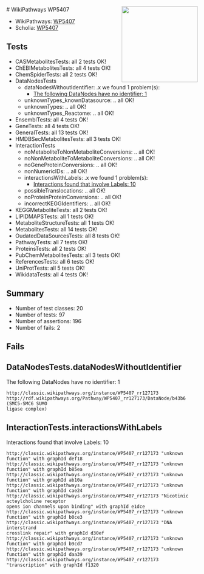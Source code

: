 <img style="float: right; width: 200px" src="https://upload.wikimedia.org/wikipedia/commons/thumb/8/83/Wplogo_with_text_500.png/640px-Wplogo_with_text_500.png" />
# WikiPathways WP5407

* WikiPathways: [WP5407](https://wikipathways.org/pathways/WP5407)
* Scholia: [WP5407](https://scholia.toolforge.org/wikipathways/WP5407)
## Tests
* CASMetabolitesTests: all 2 tests OK!
* ChEBIMetabolitesTests: all 4 tests OK!
* ChemSpiderTests: all 2 tests OK!
* DataNodesTests
    * dataNodesWithoutIdentifier: .x we found 1 problem(s):
        * [The following DataNodes have no identifier: 1](#d2d32fa0)
    * unknownTypes_knownDatasource: .. all OK!
    * unknownTypes: .. all OK!
    * unknownTypes_Reactome: .. all OK!
* EnsemblTests: all 4 tests OK!
* GeneTests: all 4 tests OK!
* GeneralTests: all 13 tests OK!
* HMDBSecMetabolitesTests: all 3 tests OK!
* InteractionTests
    * noMetaboliteToNonMetaboliteConversions: .. all OK!
    * noNonMetaboliteToMetaboliteConversions: .. all OK!
    * noGeneProteinConversions: .. all OK!
    * nonNumericIDs: .. all OK!
    * interactionsWithLabels: .x we found 1 problem(s):
        * [Interactions found that involve Labels: 10](#fe97a8b8)
    * possibleTranslocations: .. all OK!
    * noProteinProteinConversions: .. all OK!
    * incorrectKEGGIdentifiers: .. all OK!
* KEGGMetaboliteTests: all 2 tests OK!
* LIPIDMAPSTests: all 1 tests OK!
* MetaboliteStructureTests: all 1 tests OK!
* MetabolitesTests: all 14 tests OK!
* OudatedDataSourcesTests: all 8 tests OK!
* PathwayTests: all 7 tests OK!
* ProteinsTests: all 2 tests OK!
* PubChemMetabolitesTests: all 3 tests OK!
* ReferencesTests: all 6 tests OK!
* UniProtTests: all 5 tests OK!
* WikidataTests: all 4 tests OK!


## Summary

* Number of test classes: 20
* Number of tests: 97
* Number of assertions: 196
* Number of fails: 2

## Fails

<a name="d2d32fa0" />

## DataNodesTests.dataNodesWithoutIdentifier

The following DataNodes have no identifier: 1
```
http://classic.wikipathways.org/instance/WP5407_rr127173 http://rdf.wikipathways.org/Pathway/WP5407_rr127173/DataNode/b43b6 (SMC5-SMC6 SUMO
ligase complex)
```

<a name="fe97a8b8" />

## InteractionTests.interactionsWithLabels

Interactions found that involve Labels: 10
```
http://classic.wikipathways.org/instance/WP5407_rr127173 "unknown
function" with graphId def18
http://classic.wikipathways.org/instance/WP5407_rr127173 "unknown
function" with graphId b85ea
http://classic.wikipathways.org/instance/WP5407_rr127173 "unknown
function" with graphId ab10a
http://classic.wikipathways.org/instance/WP5407_rr127173 "unknown
function" with graphId cae24
http://classic.wikipathways.org/instance/WP5407_rr127173 "Nicotinic acteylcholine receptor
opens ion channels upon binding" with graphId e1dce
http://classic.wikipathways.org/instance/WP5407_rr127173 "unknown
function" with graphId b0ce3
http://classic.wikipathways.org/instance/WP5407_rr127173 "DNA interstrand 
crosslink repair" with graphId d30ef
http://classic.wikipathways.org/instance/WP5407_rr127173 "unknown
function" with graphId b9cd7
http://classic.wikipathways.org/instance/WP5407_rr127173 "unknown
function" with graphId daa39
http://classic.wikipathways.org/instance/WP5407_rr127173 "transcription" with graphId f1320
```

